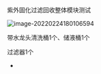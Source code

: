 紫外固化过滤回收整体模块测试

![image-20220224180106594](E:\文档\GitHub\Notiz\紫外固化过滤回收整体模块测试.assets\image-20220224180106594.png)

带水龙头清洗桶1个、储液桶1个

过滤器1个

- 

